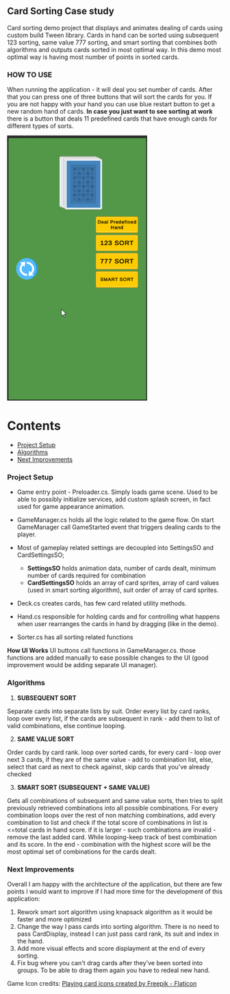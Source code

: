 ## Card Sorting Case study
Card sorting demo project that displays and animates dealing of cards using custom build Tween library. Cards in hand can be sorted using subsequent 123 sorting, same value 777 sorting, and smart sorting that combines both algorithms and outputs cards sorted in most optimal way. In this demo most optimal way is having most number of points in sorted cards.

### HOW TO USE
When running the application - it will deal you set number of cards. After that you can press one of three buttons that will sort the cards for you. If you are not happy with your hand you can use blue restart button to get a new random hand of cards. **In case you just want to see sorting at work** there is a button that deals 11 predefined cards that have enough cards for different types of sorts.


![alt text](demo.gif)

Contents
======

* [Project Setup](#project-setup)
* [Algorithms](#algorithms)
* [Next Improvements](#next-improvements)

### Project Setup

* Game entry point - Preloader.cs. Simply loads game scene. Used to be able to possibly initialize services, add custom splash screen, in fact used for game appearance animation.
* GameManager.cs holds all the logic related to the game flow. On start GameManager call GameStarted event that triggers dealing cards to the player.
* Most of gameplay related settings are decoupled into SettingsSO and CardSettingsSO;
  * **SettingsSO** holds animation data, number of cards dealt, minimum number of cards required for combination
  * **CardSettingsSO** holds an array of card sprites, array of card values (used in smart sorting algorithm), suit order of array of card sprites.
 
* Deck.cs creates cards, has few card related utility methods.
* Hand.cs responsible for holding cards and for controlling what happens when user rearranges the cards in hand by dragging (like in the demo).
* Sorter.cs has all sorting related functions

**How UI Works**
UI buttons call functions in GameManager.cs. those functions are added manually to ease possible changes to the UI (good improvement would be adding separate UI manager).

### Algorithms

1. **SUBSEQUENT SORT**

Separate cards into separate lists by suit. Order every list by card ranks, loop over every list, if the cards are subsequent in rank - add them to list of valid combinations, else continue looping.

2. **SAME VALUE SORT**

Order cards by card rank. loop over sorted cards, for every card - loop over next 3 cards, if they are of the same value - add to combination list, else, select that card as next to check against, skip cards that you've already checked

3. **SMART SORT (SUBSEQUENT + SAME VALUE)** 

Gets all combinations of subsequent and same value sorts, then tries to split previously retrieved combinations into all possible combinations. For every combination loops over the rest of non matching combinations, add every combination to list and check if the total score of combinations in list is <=total cards in hand score. if it is larger - such combinations are invalid - remove the last added card.
While looping-keep track of best combination and its score.
In the end - combination with the highest score will be the most optimal set of combinations for the cards dealt.


### Next Improvements

Overall I am happy with the architecture of the application, but there are few points I would want to improve if I had more time for the development of this application:
1. Rework smart sort algorithm using knapsack algorithm as it would be faster and more optimized
2. Change the way I pass cards into sorting algorithm. There is no need to pass CardDisplay, instead I can just pass card rank, its suit and index in the hand.
3. Add more visual effects and score displayment at the end of every sorting.
4. Fix bug where you can't drag cards after they've been sorted into groups. To be able to drag them again you have to redeal new hand.


Game Icon credits:
<a href="https://www.flaticon.com/free-icons/playing-card" title="playing card icons">Playing card icons created by Freepik - Flaticon</a>
